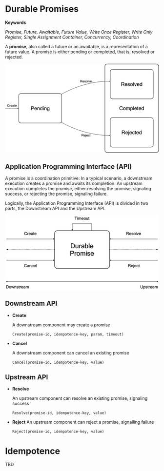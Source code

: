 # Durable Promises

**Keywords**

*Promise, Future, Awaitable, Future Value, Write Once Register, Write Only Register, Single Assignment Container, Concurrency, Coordination*

A **promise**, also called a future or an awaitable, is a representation of a future value. A promise is either pending or completed, that is, resolved or rejected.

![Promise](./img/Promise.jpg)

## Application Programming Interface (API)

A promise is a coordination primitive: In a typical scenario, a downstream execution creates a promise and awaits its completion. An upstream execution completes the promise, either resolving the promise, signaling success, or rejecting the promise, signaling failure. 

Logically, the Application Programming Interface (API) is divided in two parts, the Downstream API and the Upstream API.

![Promise API](./img/PromiseAPI.jpg)

## Downstream API

- **Create**

  A downstream component may create a promise

  ```
  Create(promise-id, idempotence-key, param, timeout)
  ```

- **Cancel**

  A downstream component can cancel an existing promise

  ```
  Cancel(promise-id, idempotence-key, value)
  ```

## Upstream API

- **Resolve**

  An upstream component can resolve an existing promise, signaling success

  ```
  Resolve(promise-id, idempotence-key, value)
  ```


- **Reject**
  An upstream component can reject a promise, signalling failure

  ```
  Reject(promise-id, idempotence-key, value)
  ```

# Idempotence

TBD